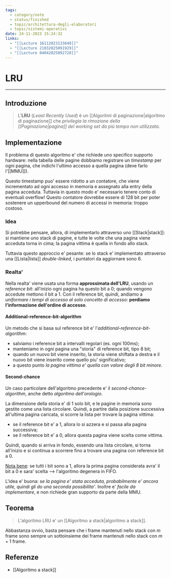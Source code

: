 ```yaml
---
tags:
  - category/note
  - status/finished
  - topic/architettura-degli-elaboratori
  - topic/sistemi-operativi
date: 24-11-2023 15:24:32
links:
  - "[[Lecture 16112023133640]]"
  - "[[Lecture 21032025091929]]"
  - "[[Lecture 04042025092728]]"
---
```

# LRU
---
## Introduzione
> L'**LRU** (_Least Recently Used_) è un [[Algoritmi di paginazione|algoritmo di paginazione]] che _privilegia la rimozione della [[Paginazione|pagina]] del working set da più tempo non utilizzata_.

## Implementazione
Il problema di questo algoritmo e' che richiede uno specifico supporto hardware: nella tabella delle pagine dobbiamo registrare un _timestamp_ per ogni pagina, che indichi l'ultimo accesso a quella pagina (deve farlo l'[[MMU]]).

Questo timestamp puo' essere ridotto a un contatore, che viene incrementato ad ogni accesso in memoria e assegnato alla entry della pagina acceduta. Tuttavia in questo modo e' necessario tenere conto di eventuali overflow! Questo contatore dovrebbe essere di 128 bit per poter sostenere un upperbound del numero di accessi in memoria: troppo costoso.

### Idea
Si potrebbe pensare, allora, di implementarlo attraverso uno [[Stack|stack]]: si mantiene uno stack di pagine, e tutte le volte che una pagina viene acceduta torna in cima; la pagina vittima è quella in fondo allo stack.

Tuttavia questo approccio e' pesante: se lo stack e' implementato attraverso una [[Lista|lista]] _double-linked_, i puntatori da aggiornare sono 6.

### Realta'
Nella realta' viene usata una forma **approssimata dell'LRU**, usando un _reference bit_: all'inizio ogni pagina ha questo bit a 0; quando vengono accedute mettono il bit a 1. Con il reference bit, quindi, andiamo a _uniformare i tempi di accesso al solo concetto di accesso_: **perdiamo l'informazione dell'ordine di accesso**.

#### Additional-reference-bit-algorithm
Un metodo che si basa sul reference bit e' l'_additional-reference-bit-algorithm_:
- salviamo i reference bit a intervalli regolari (es. ogni 100ms);
- manteniamo in ogni pagina una "storia" di reference bit, tipo 8 bit;
- quando un nuovo bit viene inserito, la storia viene shiftata a destra e il nuovo bit viene inserito come quello piu' significativo;
- a questo punto _la pagina vittima e' quella con valore degli 8 bit minore_.

#### Second-chance
Un caso particolare dell'algoritmo precedente e' il _second-chance-algorithm_, anche detto _algoritmo dell'orologio_.

La dimensione della storia e' di 1 solo bit, e le pagine in memoria sono gestite come una lista circolare. Quindi, a partire dalla posizione successiva all'ultima pagina caricata, si scorre la lista per trovare la pagina vittima:
- se il reference bit e' a 1, allora lo si azzera e si passa alla pagina successiva;
- se il reference bit e' a 0, allora questa pagina viene scelta come vittima.

Quindi, quando si arriva in fondo, essendo una lista circolare, si torna all'inizio e si continua a scorrere fino a trovare una pagina con reference bit a 0.

<u>Nota bene</u>: se tutti i bit sono a 1, allora la prima pagina considerata avra' il bit a 0 e sara' scelta --> l'algoritmo degenera in FIFO.

L'idea e' buona: _se la pagina e' stata acceduta, probabilmente e' ancora utile, quindi gli do una seconda possibilita'_. Inoltre e' _facile da implementare_, e non richiede gran supporto da parte della MMU.

## Teorema
> L'algoritmo LRU e' un [[Algoritmo a stack|algoritmo a stack]].

Abbastanza ovvio, basta pensare che i frame mantenuti nello stack con $m$ frame sono sempre un sottoinsieme dei frame mantenuti nello stack con $m+1$ frame.

## Referenze
- [[Algoritmo a stack]]